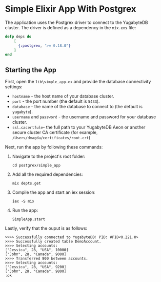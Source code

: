 # Simple Elixir App With Postgrex

The application uses the Postgrex driver to connect to the YugabyteDB cluster. The driver is defined as a dependency in the `mix.exs` file:

```elixir
defp deps do
    [
      {:postgrex, ">= 0.18.0"}
    ]
end
```

## Starting the App

First, open the `lib\simple_app.ex` and provide the database connectivity settings:

* `hostname` - the host name of your database cluster.
* `port` - the port number (the default is `5433`).
* `database` - the name of the database to connect to (the default is `yugabyte`).
* `username` and `password` - the username and password for your database cluster.
* `ssl.cacertfule`- the full path to your YugabyteDB Aeon or another secure cluster CA certificate (for example, `/Users/dmagda/certificates/root.crt`)

Next, run the app by following these commands:

1. Navigate to the project's root folder:

    ```shell
    cd postgrex/simple_app
    ```

2. Add all the required dependencies:

    ```shell
    mix depts.get
    ```

3. Compile the app and start an iex session:

    ```shell
    iex -S mix
    ```

4. Run the app:

    ```shell
    SimpleApp.start
    ```

Lastly, verify that the ouput is as follows:

```output
>>>> Successfully connected to YugabyteDB! PID: #PID<0.221.0>
>>>> Successfully created table DemoAccount.
>>>> Selecting accounts:
["Jessica", 28, "USA", 10000]
["John", 28, "Canada", 9000]
>>>> Transferred 800 between accounts.
>>>> Selecting accounts:
["Jessica", 28, "USA", 9200]
["John", 28, "Canada", 9800]
:ok
```
